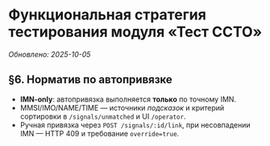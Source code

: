 # Функциональная стратегия тестирования модуля «Тест ССТО»

_Обновлено: 2025-10-05_

## §6. Норматив по автопривязке
- **IMN-only**: автопривязка выполняется **только** по точному IMN.
- MMSI/IMO/NAME/TIME — источники *подсказок* и критерий сортировки в `/signals/unmatched` и UI `/operator`.
- Ручная привязка через `POST /signals/:id/link`, при несовпадении IMN — HTTP 409 и требование `override=true`.
